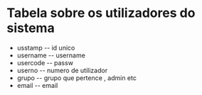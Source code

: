 # Tabela sobre os utilizadores do sistema

- usstamp -- id unico
- username -- username
- usercode -- passw
- userno -- numero de utilizador
- grupo -- grupo que pertence , admin etc
- email -- email
